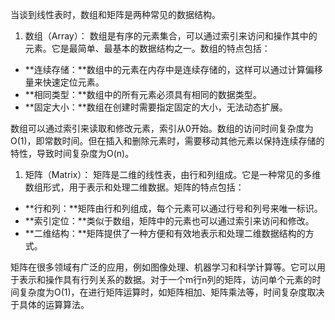 当谈到线性表时，数组和矩阵是两种常见的数据结构。

1. 数组（Array）： 数组是有序的元素集合，可以通过索引来访问和操作其中的元素。它是最简单、最基本的数据结构之一。数组的特点包括：

+ **连续存储：**数组中的元素在内存中是连续存储的，这样可以通过计算偏移量来快速定位元素。
+ **相同类型：**数组中的所有元素必须具有相同的数据类型。
+ **固定大小：**数组在创建时需要指定固定的大小，无法动态扩展。

数组可以通过索引来读取和修改元素，索引从0开始。数组的访问时间复杂度为O(1)，即常数时间。但在插入和删除元素时，需要移动其他元素以保持连续存储的特性，导致时间复杂度为O(n)。

1. 矩阵（Matrix）： 矩阵是二维的线性表，由行和列组成。它是一种常见的多维数组形式，用于表示和处理二维数据。矩阵的特点包括：

+ **行和列：**矩阵由行和列组成，每个元素可以通过行号和列号来唯一标识。
+ **索引定位：**类似于数组，矩阵中的元素也可以通过索引来访问和修改。
+ **二维结构：**矩阵提供了一种方便和有效地表示和处理二维数据结构的方式。

矩阵在很多领域有广泛的应用，例如图像处理、机器学习和科学计算等。它可以用于表示和操作具有行列关系的数据。对于一个m行n列的矩阵，访问单个元素的时间复杂度为O(1)，在进行矩阵运算时，如矩阵相加、矩阵乘法等，时间复杂度取决于具体的运算算法。

